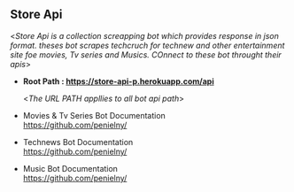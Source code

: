 **Store Api**
----
  <_Store Api is a collection screapping bot which provides response in json format. theses bot scrapes techcruch for technew and other entertainment site foe movies, Tv series and Musics. COnnect to these bot throught their apis_>

* **Root Path : https://store-api-p.herokuapp.com/api**

  <_The URL PATH appllies to all bot api path_>

* Movies & Tv Series Bot Documentation<br/>https://github.com/penielny/
* Technews Bot Documentation<br/>https://github.com/penielny/
* Music Bot Documentation<br/>https://github.com/penielny/